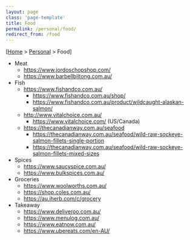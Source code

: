 ```yaml
---
layout: page
class: 'page-template'
title: Food
permalink: /personal/food/
redirect_from: /food
---
```


[[Home](/) > [Personal](/personal/) > Food]

* Meat
  * https://www.jordoschopshop.com/
  * https://www.barbellbiltong.com.au/
* Fish
  * https://www.fishandco.com.au/
    * https://www.fishandco.com.au/shop/
    * https://www.fishandco.com.au/product/wildcaught-alaskan-salmon/
  * http://www.vitalchoice.com.au/
    * https://www.vitalchoice.com/ (US/Canada)
  * https://thecanadianway.com.au/seafood
    * https://thecanadianway.com.au/seafood/wild-raw-sockeye-salmon-fillets-single-portion
    * https://thecanadianway.com.au/seafood/wild-raw-sockeye-salmon-fillets-mixed-sizes
* Spices
  * https://www.saucyspice.com.au/
  * https://www.bulkspices.com.au/
* Groceries
  * https://www.woolworths.com.au/
  * https://shop.coles.com.au/
  * https://au.iherb.com/c/grocery
* Takeaway
  * https://www.deliveroo.com.au/
  * https://www.menulog.com.au/
  * https://www.eatnow.com.au/
  * https://www.ubereats.com/en-AU/
